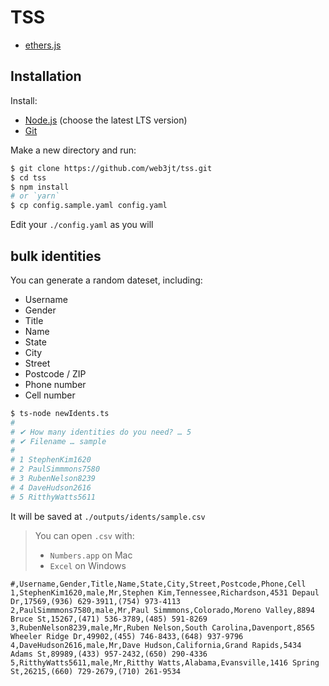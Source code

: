 # TSS

- [ethers.js](https://docs.ethers.org/v6/)


## Installation

Install:

- [Node.js](https://nodejs.org/en/) (choose the latest LTS version)
- [Git](https://git-scm.com/)

Make a new directory and run:

```bash
$ git clone https://github.com/web3jt/tss.git
$ cd tss
$ npm install
# or `yarn`
$ cp config.sample.yaml config.yaml
```

Edit your `./config.yaml` as you will


## bulk identities

You can generate a random dateset, including:

- Username
- Gender
- Title
- Name
- State
- City
- Street
- Postcode / ZIP
- Phone number
- Cell number

```bash
$ ts-node newIdents.ts
#
# ✔ How many identities do you need? … 5
# ✔ Filename … sample
# 
# 1 StephenKim1620
# 2 PaulSimmmons7580
# 3 RubenNelson8239
# 4 DaveHudson2616
# 5 RitthyWatts5611
```

It will be saved at `./outputs/idents/sample.csv`

> You can open `.csv` with:
> - `Numbers.app` on Mac
> - `Excel` on Windows

```text
#,Username,Gender,Title,Name,State,City,Street,Postcode,Phone,Cell
1,StephenKim1620,male,Mr,Stephen Kim,Tennessee,Richardson,4531 Depaul Dr,17569,(936) 629-3911,(754) 973-4113
2,PaulSimmmons7580,male,Mr,Paul Simmmons,Colorado,Moreno Valley,8894 Bruce St,15267,(471) 536-3789,(485) 591-8269
3,RubenNelson8239,male,Mr,Ruben Nelson,South Carolina,Davenport,8565 Wheeler Ridge Dr,49902,(455) 746-8433,(648) 937-9796
4,DaveHudson2616,male,Mr,Dave Hudson,California,Grand Rapids,5434 Adams St,89989,(433) 957-2432,(650) 290-4336
5,RitthyWatts5611,male,Mr,Ritthy Watts,Alabama,Evansville,1416 Spring St,26215,(660) 729-2679,(710) 261-9534
```
